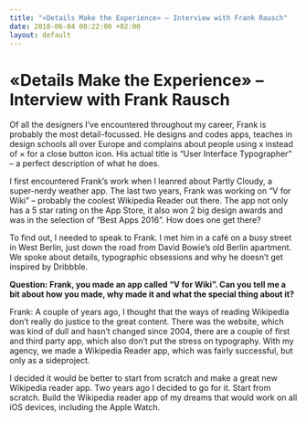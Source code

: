 ```yaml
---
title: "«Details Make the Experience» – Interview with Frank Rausch"
date: 2018-06-04 00:22:00 +02:00
layout: default
---
```


# «Details Make the Experience» – Interview with Frank Rausch

Of all the designers I’ve encountered throughout my career, Frank is probably the most detail-focussed. He designs and codes apps, teaches in design schools all over Europe and complains about people using x instead of × for a close button icon. His actual title is “User Interface Typographer” – a perfect description of what he does.

I first encountered Frank’s work when I leanred about Partly Cloudy, a super-nerdy weather app. The last two years, Frank was working on “V for Wiki” – probably the coolest Wikipedia Reader out there. The app not only has a 5 star rating on the App Store, it also won 2 big design awards and was in the selection of “Best Apps 2016”. How does one get there?

To find out, I needed to speak to Frank. I met him in a café on a busy street in West Berlin, just down the road from David Bowie’s old Berlin apartment. We spoke about details, typographic obsessions and why he doesn’t get inspired by Dribbble.

**Question: Frank, you made an app called “V for Wiki”. Can you tell me a bit about how you made, why made it and what the special thing about it?**

Frank: A couple of years ago, I thought that the ways of reading Wikipedia don’t really do justice to the great content. There was the website, which was kind of dull and hasn’t changed since 2004, there are a couple of first and third party app, which also don’t put the stress on typography. With my agency, we made a Wikipedia Reader app, which was fairly successful, but only as a sideproject.

I decided it would be better to start from scratch and make a great new Wikipedia reader app. Two years ago I decided to go for it. Start from scratch. Build the Wikipedia reader app of my dreams that would work on all iOS devices, including the Apple Watch.

